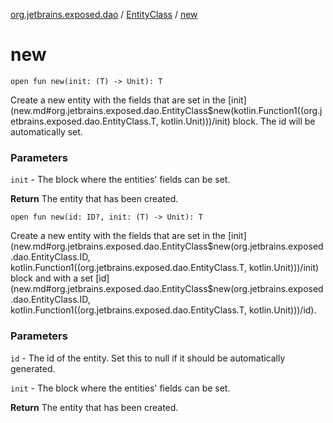[org.jetbrains.exposed.dao](../index.md) / [EntityClass](index.md) / [new](.)

# new

`open fun new(init: (T) -> Unit): T`

Create a new entity with the fields that are set in the [init](new.md#org.jetbrains.exposed.dao.EntityClass$new(kotlin.Function1((org.jetbrains.exposed.dao.EntityClass.T, kotlin.Unit)))/init) block. The id will be automatically set.

### Parameters

`init` - The block where the entities' fields can be set.

**Return**
The entity that has been created.

`open fun new(id: ID?, init: (T) -> Unit): T`

Create a new entity with the fields that are set in the [init](new.md#org.jetbrains.exposed.dao.EntityClass$new(org.jetbrains.exposed.dao.EntityClass.ID, kotlin.Function1((org.jetbrains.exposed.dao.EntityClass.T, kotlin.Unit)))/init) block and with a set [id](new.md#org.jetbrains.exposed.dao.EntityClass$new(org.jetbrains.exposed.dao.EntityClass.ID, kotlin.Function1((org.jetbrains.exposed.dao.EntityClass.T, kotlin.Unit)))/id).

### Parameters

`id` - The id of the entity. Set this to null if it should be automatically generated.

`init` - The block where the entities' fields can be set.

**Return**
The entity that has been created.

